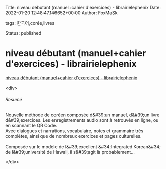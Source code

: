 Title: niveau débutant (manuel+cahier d&#39;exercices) - librairielephenix
Date: 2022-01-20 12:48:47.146652+00:00
Author: FoxMaSk 

tags: 한국어,corée,livres

Status: published





# niveau débutant (manuel+cahier d&#39;exercices) - librairielephenix

[niveau débutant (manuel+cahier d&#39;exercices) - librairielephenix](https://www.librairielephenix.fr/livres/cours-coreen-niveau-debutant-manuel-cahier-exercices-9788927730347.html)

&lt;div&gt;

###### Résumé

Nouvelle méthode de coréen composée d\&#39;un manuel, d\&#39;un livre
d\&#39;exercices. Les enregistrements audio sont à retrouvés en ligne, ou en
scannant le QR Code.\
Avec dialogues et narrations, vocabulaire, notes et grammaire très
complètes, ainsi que de nombreux exercices et pages culturelles.\
\
Composée sur le modèle de l\&#39;excellent \&#34;Integrated Korean\&#34; de
l\&#39;université de Hawaii, il s\&#39;agit là probablement...

&lt;/div&gt;
